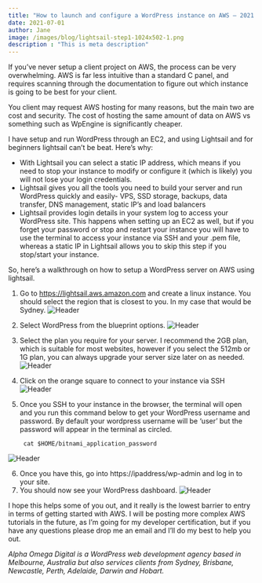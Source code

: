 ```yaml
---
title: "How to launch and configure a WordPress instance on AWS – 2021 guide for beginners"
date: 2021-07-01
author: Jane
image: /images/blog/lightsail-step1-1024x502-1.png
description : "This is meta description"
---
```


If you’ve never setup a client project on AWS, the process can be very overwhelming. AWS is far less intuitive than a standard C panel, and requires scanning through the documentation to figure out which instance is going to be best for your client.

You client may request AWS hosting for many reasons, but the main two are cost and security. The cost of hosting the same amount of data on AWS vs something such as WpEngine is significantly cheaper.

I have setup and run WordPress through an EC2, and using Lightsail and for beginners lightsail can’t be beat. Here’s why:

- With Lightsail you can select a static IP address, which means if you need to stop your instance to modify or configure it (which is likely) you will not lose your login credentials.
- Lightsail gives you all the tools you need to build your server and run WordPress quickly and easily- VPS, SSD storage, backups, data transfer, DNS management, static IP’s and load balancers
- Lightsail provides login details in your system log to access your WordPress site. This happens when setting up an EC2 as well, but if you forget your password or stop and restart your instance you will have to use the terminal to access your instance via SSH and your .pem file, whereas a static IP in Lightsail allows you to skip this step if you stop/start your instance.

So, here’s a walkthrough on how to setup a WordPress server on AWS using lightsail.

1. Go to https://lightsail.aws.amazon.com and create a linux instance. You should select the region that is closest to you. In my case that would be Sydney.
![Header](/images/blog/lightsail-step1-1024x502.png)
2. Select WordPress from the blueprint options.
![Header](/images/blog/lightsail-step2-1024x402.png)
3. Select the plan you require for your server. I recommend the 2GB plan, which is suitable for most websites, however if you select the 512mb or 1G plan, you can always upgrade your server size later on as needed.
![Header](/images/blog/lightsail-step3-1024x510.png)
4. Click on the orange square to connect to your instance via SSH
![Header](/images/blog/lightsail-orange-button-1024x564.png)
5. Once you SSH to your instance in the browser, the terminal will open and you run this command below to get your WordPress username and password. By default your wordpress username will be ‘user’ but the password will appear in the terminal as circled.

		cat $HOME/bitnami_application_password

![Header](/images/blog/lightsail-step6.png)

6. Once you have this, go into https://ipaddress/wp-admin and log in to your site.   
7. You should now see your WordPress dashboard.
![Header](/images/blog/lightsail-wordpress-dashboard.png)

I hope this helps some of you out, and it really is the lowest barrier to entry in terms of getting started with AWS. I will be posting more complex AWS tutorials in the future, as I’m going for my developer certification, but if you have any questions please drop me an email and I’ll do my best to help you out.

_Alpha Omega Digital is a WordPress web development agency based in Melbourne, Australia but also services clients from Sydney, Brisbane, Newcastle, Perth, Adelaide, Darwin and Hobart._

